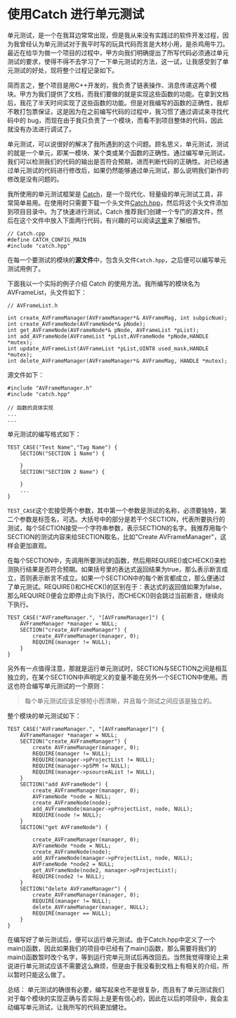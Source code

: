 # 使用Catch 进行单元测试

单元测试，是一个在我耳边常常出现，但是我从来没有实践过的软件开发过程，因为我曾经认为单元测试对于我平时写的玩具代码而言是大材小用，是杀鸡用牛刀。最近在给华为做一个项目的过程中，甲方向我们明确提出了所写代码必须通过单元测试的要求，使得不得不去学习了一下单元测试的方法，这一试，让我感受到了单元测试的好处，现将整个过程记录如下。

简而言之，整个项目是用C++开发的，我负责了链表操作、消息传递这两个模块。甲方为我们提供了文档，而我们要做的就是实现这些函数的功能。在拿到文档后，我花了半天时间实现了这些函数的功能。但是对我编写的函数的正确性，我却不敢打包票保证，这是因为在之前编写代码的过程中，我习惯了通过调试来寻找代码中的 bug，而现在由于我只负责了一个模块，而看不到项目整体的代码，因此就没有办法进行调试了。

单元测试，可以说很好的解决了我所遇到的这个问题。顾名思义，单元测试，测试的就是一个单元，即某一模块、某个类或某个函数的正确性。通过编写单元测试，我们可以检测我们的代码的输出是否符合预期，进而判断代码的正确性。对已经通过单元测试的代码进行修改后，如果仍然能够通过单元测试，那么说明我们新作的修改是没有问题的。

我所使用的单元测试框架是 [Catch](https://github.com/philsquared/Catch)，是一个现代化、轻量级的单元测试工具，非常简单易用。在使用时只需要下载一个头文件[Catch.hpp](https://github.com/philsquared/Catch/releases/download/v1.9.7/catch.hpp)，然后将这个头文件添加到项目目录中。为了快速进行测试，Catch 推荐我们创建一个专门的源文件，然后在这个文件中放入下面两行代码，有兴趣的可以阅读[这里](https://github.com/philsquared/Catch/blob/master/docs/slow-compiles.md)来了解细节。

    // Catch.cpp
    #define CATCH_CONFIG_MAIN
    #include "catch.hpp"

在每一个要测试的模块的**源文件**中，包含头文件`Catch.hpp`，之后便可以编写单元测试用例了。

下面我以一个实际的例子介绍 Catch 的使用方法。我所编写的模块名为 AVFrameList，头文件如下：

    // AVFrameList.h
    
    int create_AVFrameManager(AVFrameManager*& AVFrameMag, int subpicNum);
    int create_AVFrameNode(AVFrameNode*& pNode);
    int get_AVFrameNode(AVFrameNode*& pNode, AVFrameList *pList);
    int add_AVFrameNode(AVFrameList *pList,AVFrameNode *pNode,HANDLE *mutex);
    int update_AVFrameList(AVFrameList *pList,UINT8 used_mask,HANDLE *mutex);
    int delete_AVFrameManager(AVFrameManager*& AVFrameMag, HANDLE *mutex);
    
源文件如下：

    #include "AVFrameManager.h"
    #include "catch.hpp"
    
    // 函数的具体实现
    ...
    ...

单元测试的编写格式如下：

    TEST_CASE("Test Name","Tag Name") {
        SECTION("SECTION 1 Name") {
        
        }
        SECTION("SECTION 2 Name") {
        
        }        
        ...
    }
    
`TEST_CASE`这个宏接受两个参数，其中第一个参数是测试的名称，必须要独特，第二个参数是标签名，可选。大括号中的部分是若干个SECTION，代表所要执行的测试，每个SECTION接受一个字符串参数，表示SECTION的名字。我推荐用每个SECTION的测试内容来给SECTION取名，比如"Create AVFrameManager"，这样会更加直观。

在每个SECTION中，先调用所要测试的函数，然后用REQUIRE()或CHECK()来检测执行结果是否符合预期。如果括号里的表达式返回结果为true，那么表示断言成立，否则表示断言不成立。如果一个SECTION中的每个断言都成立，那么便通过了单元测试。REQUIRE()和CHECK()的区别在于：表达式的返回值如果为false，那么REQUIRE()便会立即停止向下执行，而CHECK()则会跳过当前断言，继续向下执行。
    
    TEST_CASE("AVFrameManager.", "[AVFrameManager]") {
        AVFrameManager *manager = NULL;
        SECTION("create_AVFrameManager") {
            create_AVFrameManager(manager, 0);
            REQUIRE(manager != NULL); 
        }
    }

另外有一点值得注意，那就是运行单元测试时，SECTION与SECTION之间是相互独立的，在某个SECTION中声明定义的变量不能在另外一个SECTION中使用。而这也符合编写单元测试的一个原则：
> 每个单元测试应该足够短小而清晰，并且每个测试之间应该是独立的。

整个模块的单元测试如下：

    TEST_CASE("AVFrameManager.", "[AVFrameManager]") {
        AVFrameManager *manager = NULL;
        SECTION("create_AVFrameManager") {
            create AVFrameManager(manager, 0);
            REQUIRE(manager != NULL);
            REQUIRE(manager->pProjectList != NULL);
            REQUIRE(manager->pSPM != NULL);
            REQUIRE(manager->psourceAList != NULL);
        }
        SECTION("add AVFrameNode") {
            create_AVFrameManager(manager, 0);
            AVFrameNode *node = NULL;
            create_AVFrameNode(node);
            add_AVFrameNode(manager->pProjectList, node, NULL);
            REQUIRE(node != NULL);
        }
        SECTION("get AVFrameNode") {
    
            create_AVFrameManager(manager, 0);
            AVFrameNode *node = NULL;
            create_AVFrameNode(node);
            add_AVFrameNode(manager->pProjectList, node, NULL);
            AVFrameNode *node2 = NULL;
            get_AVFrameNode(node2, manager->pProjectList);
            REQUIRE(node2 != NULL);
        }
        SECTION("delete AVFrameManager") {
            create_AVFrameManager(manager, 0);
            REQUIRE(manager != NULL);
            delete_AVFrameManager(manager, NULL);
            REQUIRE(manager == NULL);
        }
    }

在编写好了单元测试后，便可以运行单元测试。由于Catch.hpp中定义了一个main()函数，因此如果我们的项目中已经有了main()函数，那么需要将我们的main()函数暂时改个名字，等到运行完单元测试后再改回去。当然我觉得理论上来说进行单元测试应该不需要这么麻烦，但是由于我没看到文档上有相关的介绍，所以暂时只能这么做了。

总结：
单元测试的确很有必要，编写起来也不是很复杂，而且有了单元测试我们对于每个模块的实现正确与否实际上是更有信心的，因此在以后的项目中，我会主动编写单元测试，让我所写的代码更加健壮。

